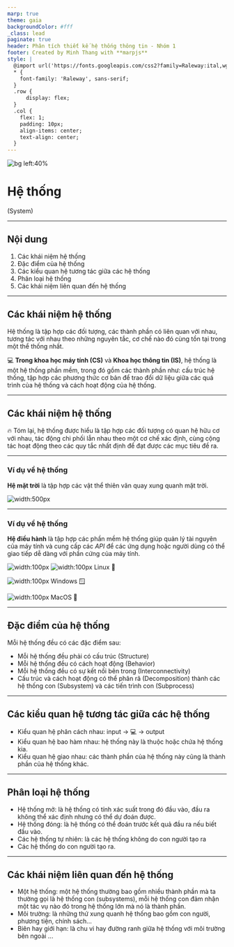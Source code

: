 ```yaml
---
marp: true
theme: gaia
backgroundColor: #fff
_class: lead
paginate: true
header: Phân tích thiết kế hệ thống thông tin - Nhóm 1
footer: Created by Minh Thang with **marpjs**
style: |
  @import url('https://fonts.googleapis.com/css2?family=Raleway:ital,wght@0,100;0,300;0,500;0,700;0,900;1,100;1,300;1,500;1,700;1,900&display=swap');
  * {
    font-family: 'Raleway', sans-serif;
  }
  .row {
      display: flex;
  }
  .col {
    flex: 1;
    padding: 10px;
    align-items: center;
    text-align: center;
  }
---
```


![bg left:40%](./assets/images/img_1.jpg)

# **Hệ thống**

(System)

---

## Nội dung

1. Các khái niệm hệ thống
1. Đặc điểm của hệ thống
1. Các kiểu quan hệ tương tác giữa các hệ thống
1. Phân loại hệ thống
1. Các khái niệm liên quan đến hệ thống

---

## Các khái niệm hệ thống

Hệ thống là tập hợp các đối tượng, các thành phần có liên quan với nhau, tương tác với nhau theo những nguyên tắc, cơ chế nào đó cùng tồn tại trong một thể thống nhất.

:computer: **Trong khoa học máy tính (CS)** và **Khoa học thông tin (IS)**, hệ thống là một hệ thống phần mềm, trong đó gồm các thành phần như: cấu trúc hệ thống, tập hợp các phương thức cơ bản để trao đổi dữ liệu giữa các quá trình của hệ thống và cách hoạt động của hệ thống.

---

## Các khái niệm hệ thống

:fire: Tóm lại, hệ thống được hiểu là tập hợp các đối tượng có quan hệ hữu cơ với nhau, tác động chi phối lẫn nhau theo một cơ chế xác định, cùng cộng tác hoạt động theo các quy tắc nhất định để đạt được các mục tiêu đề ra.

---

### Ví dụ về hệ thống

**Hệ mặt trời** là tập hợp các vật thể thiên văn quay xung quanh mặt trời.

![width:500px](./assets/images/img_2.png)

---

### Ví dụ về hệ thống

**Hệ điều hành** là tập hợp các phần mềm hệ thống giúp quản lý tài nguyên của máy tính và cung cấp các _API_ để các ứng dụng hoặc người dùng có thể giao tiếp dễ dàng với phần cứng của máy tính.

<div class="row">

<div class="col">

![width:100px](./assets/images/Tux.svg) ![width:100px](./assets/images/ubuntu.gif)
Linux :penguin:

</div>

<div class="col">

![width:100px](./assets/images/windows.jpg)
Windows :window:

</div>

<div class="col">

![width:100px](./assets/images/mac-os.jpg)
MacOS :apple:

</div>

</div>

---

## Đặc điểm của hệ thống

Mỗi hệ thống đều có các đặc điểm sau:

- Mỗi hệ thống đều phải có cấu trúc (Structure)
- Mỗi hệ thống đều có cách hoạt động (Behavior)
- Mỗi hệ thống đều có sự kết nối bên trong (Interconnectivity)
- Cấu trúc và cách hoạt động có thể phân rã (Decomposition) thành các hệ thống con (Subsystem) và các tiến trình con (Subprocess)

---

## Các kiểu quan hệ tương tác giữa các hệ thống

- Kiểu quan hệ phân cách nhau: input -> :computer: -> output
- Kiểu quan hệ bao hàm nhau: hệ thống này là thuộc hoặc chứa hệ thống kia.
- Kiểu quan hệ giao nhau: các thành phần của hệ thống này cũng là thành phần của hệ thống khác.

---

## Phân loại hệ thống

- Hệ thống mở: là hệ thống có tính xác suất trong đó đầu vào, đầu ra không thể xác định nhưng có thể dự đoán được.
- Hệ thống đóng: là hệ thống có thể đoán trước kết quả đầu ra nếu biết đầu vào.
- Các hệ thống tự nhiên: là các hệ thống không do con người tạo ra
- Các hệ thống do con người tạo ra.

---

## Các khái niệm liên quan đến hệ thống

- Một hệ thống: một hệ thống thường bao gồm nhiều thành phần mà ta thường gọi là hệ thống con (subsystems), mỗi hệ thống con đảm nhận một tác vụ nào đó trong hệ thống lớn mà nó là thành phần.
- Môi trường: là những thứ xung quanh hệ thống bao gồm con người, phương tiện, chính sách...
- Biên hay giới hạn: là chu vi hay đường ranh giữa hệ thống với môi trường bên ngoài
  ...
